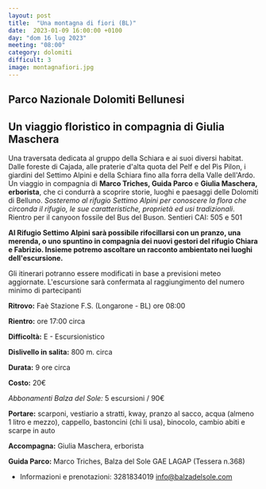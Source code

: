 ```yaml
---
layout: post
title:  "Una montagna di fiori (BL)"
date:  2023-01-09 16:00:00 +0100
day: "dom 16 lug 2023"
meeting: "08:00"
category: dolomiti 
difficult: 3
image: montagnafiori.jpg
---
```


## Parco Nazionale Dolomiti Bellunesi
## Un viaggio floristico in compagnia di Giulia Maschera

Una traversata dedicata al gruppo della Schiara e ai suoi diversi habitat. Dalle foreste di Cajada, alle praterie d'alta quota del Pelf e del Pìs Pilon, i giardini del Settimo Alpini e della Schiara fino alla forra della Valle dell'Ardo.
Un viaggio in compagnia di **Marco Triches, Guida Parco** e **Giulia Maschera, erborista**, che ci condurrà a scoprire storie, luoghi e paesaggi delle Dolomiti di Belluno.
*Sosteremo al rifugio Settimo Alpini per conoscere la flora che circonda il rifugio, le sue caratteristiche, proprietà ed usi tradizionali*.
Rientro per il canyoon fossile del Bus del Buson.
Sentieri CAI: 505 e 501

**Al Rifugio Settimo Alpini sarà possibile rifocillarsi con un pranzo, una merenda, o uno spuntino in compagnia dei nuovi gestori del rifugio Chiara e Fabrizio. Insieme potremo ascoltare un racconto ambientato nei luoghi dell'escursione.**

Gli itinerari potranno essere modificati in base a previsioni meteo aggiornate.
L'escursione sarà confermata al raggiungimento del numero minimo di partecipanti

**Ritrovo:** Faè Stazione F.S. (Longarone - BL) ore 08:00

**Rientro:** ore 17:00 circa 

**Difficoltà:** E - Escursionistico

**Dislivello in salita:**  800 m. circa

**Durata:** 9 ore circa

**Costo:** 20€

*Abbonamenti Balza del Sole:* 5 escursioni / 90€

**Portare:** scarponi, vestiario a stratti, kway, pranzo al sacco, acqua (almeno 1 litro e mezzo), cappello, bastoncini (chi li usa), binocolo, cambio abiti e scarpe in auto

**Accompagna:** Giulia Maschera, erborista

**Guida Parco:** Marco Triches, Balza del Sole GAE LAGAP (Tessera n.368)
* Informazioni e prenotazioni:    3281834019    info@balzadelsole.com

  
